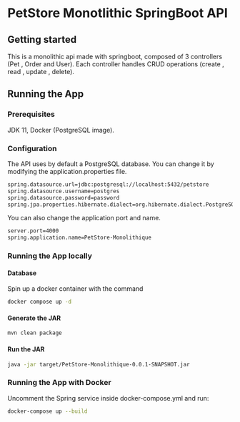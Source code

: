 # PetStore Monotlithic SpringBoot API

## Getting started

This is a monolithic api made with springboot, composed of 3 controllers (Pet , Order and User). Each controller handles CRUD operations (create , read , update , delete).

## Running the App

### Prerequisites

JDK 11, Docker (PostgreSQL image).

### Configuration

The API uses by default a PostgreSQL database. You can change it by modifying the application.properties file.

```bash
spring.datasource.url=jdbc:postgresql://localhost:5432/petstore
spring.datasource.username=postgres
spring.datasource.password=password
spring.jpa.properties.hibernate.dialect=org.hibernate.dialect.PostgreSQLDialect
```

You can also change the application port and name.

```bash
server.port=4000
spring.application.name=PetStore-Monolithique
```

### Running the App locally

#### Database

Spin up a docker container with the command

```bash
docker compose up -d
```

#### Generate the JAR

```bash
mvn clean package
```

#### Run the JAR

```bash
java -jar target/PetStore-Monolithique-0.0.1-SNAPSHOT.jar
```

### Running the App with Docker

Uncomment the Spring service inside docker-compose.yml and run:

```bash
docker-compose up --build
```
